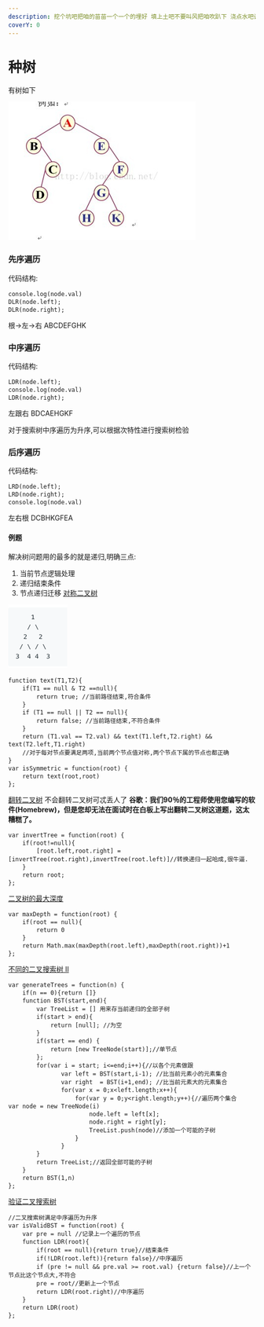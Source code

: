 ```yaml
---
description: 挖个坑吧把咱的苗苗一个一个的埋好 填上土吧不要叫风把咱吹趴下 浇点水吧让咱的苗苗好好的长呀 上点肥吧这就是咱的希望呀                ——马飞
coverY: 0
---
```


# 种树

有树如下

![](../.gitbook/assets/tree1.jpg)

### 先序遍历

代码结构:

```
console.log(node.val)
DLR(node.left);
DLR(node.right);
```

根->左->右 ABCDEFGHK

### 中序遍历

代码结构:

```
LDR(node.left);
console.log(node.val)
LDR(node.right);
```

左跟右 BDCAEHGKF

对于搜索树中序遍历为升序,可以根据次特性进行搜索树检验

### 后序遍历

代码结构:

```
LRD(node.left);
LRD(node.right);
console.log(node.val)
```

左右根 DCBHKGFEA

#### 例题



解决树问题用的最多的就是递归,明确三点:

1. 当前节点逻辑处理
2. 递归结束条件
3. 节点递归迁移 [对称二叉树](https://leetcode-cn.com/problems/symmetric-tree/)&#x20;

![](../.gitbook/assets/tree2.png)

```
function text(T1,T2){
    if(T1 == null & T2 ==null){
        return true; //当前路径结束,符合条件
    }
    if (T1 == null || T2 == null){
        return false; //当前路径结束,不符合条件
    }
    return (T1.val == T2.val) && text(T1.left,T2.right) && text(T2.left,T1.right) 
    //对于每对节点要满足两项,当前两个节点值对称,两个节点下属的节点也都正确
}
var isSymmetric = function(root) {
    return text(root,root)
};
```

[翻转二叉树](https://leetcode-cn.com/problems/invert-binary-tree/) 不会翻转二叉树可忒丢人了 **谷歌：我们90％的工程师使用您编写的软件(Homebrew)，但是您却无法在面试时在白板上写出翻转二叉树这道题，这太糟糕了。**

```
var invertTree = function(root) {
    if(root!=null){
        [root.left,root.right] = [invertTree(root.right),invertTree(root.left)]//转换递归一起哈成,很牛逼.
    }
    return root;
};
```

[二叉树的最大深度](https://leetcode-cn.com/problems/maximum-depth-of-binary-tree/)

```
var maxDepth = function(root) {
    if(root == null){
        return 0
    }
    return Math.max(maxDepth(root.left),maxDepth(root.right))+1
};
```

[不同的二叉搜索树 II](https://leetcode-cn.com/problems/unique-binary-search-trees-ii/)

```
var generateTrees = function(n) {
    if(n == 0){return []}
    function BST(start,end){
        var TreeList = [] 用来存当前递归的全部子树
        if(start > end){
            return [null]; //为空
        }
        if(start == end) {
            return [new TreeNode(start)];//单节点
        };
        for(var i = start; i<=end;i++){//以各个元素做跟
               var left = BST(start,i-1); //比当前元素小的元素集合
               var right  = BST(i+1,end); //比当前元素大的元素集合
               for(var x = 0;x<left.length;x++){
                   for(var y = 0;y<right.length;y++){//遍历两个集合           		 var node = new TreeNode(i)
                       node.left = left[x];
                       node.right = right[y];
                       TreeList.push(node)//添加一个可能的子树
                   }
               }
        }
        return TreeList;//返回全部可能的子树
    }
    return BST(1,n)
};
```

[验证二叉搜索树](https://leetcode-cn.com/problems/validate-binary-search-tree/)

```
//二叉搜索树满足中序遍历为升序
var isValidBST = function(root) {
    var pre = null //记录上一个遍历的节点
    function LDR(root){
        if(root == null){return true}//结束条件
        if(!LDR(root.left)){return false}//中序遍历
        if (pre != null && pre.val >= root.val) {return false}//上一个节点比这个节点大,不符合
        pre = root//更新上一个节点
        return LDR(root.right)//中序遍历   
    }
    return LDR(root)
};
```
